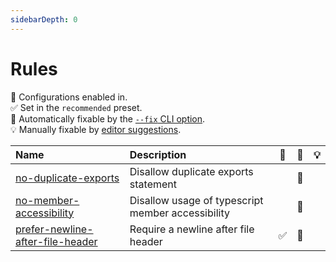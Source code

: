 ```yaml
---
sidebarDepth: 0
---
```


# Rules

💼 Configurations enabled in.\
✅ Set in the `recommended` preset.\
🔧 Automatically fixable by the [`--fix` CLI option](https://eslint.org/docs/user-guide/command-line-interface#--fix).\
💡 Manually fixable by [editor suggestions](https://eslint.org/docs/developer-guide/working-with-rules#providing-suggestions).

| Name                                                                             | Description                                       | 💼  | 🔧  | 💡  |
| :------------------------------------------------------------------------------- | :------------------------------------------------ | :-: | :-: | :-: |
| [no-duplicate-exports](/rules/no-duplicate-exports.html)                         | Disallow duplicate exports statement              |     | 🔧  |     |
| [no-member-accessibility](/rules/no-member-accessibility.html)                   | Disallow usage of typescript member accessibility |     | 🔧  |     |
| [prefer-newline-after-file-header](/rules/prefer-newline-after-file-header.html) | Require a newline after file header               | ✅  | 🔧  |     |
